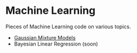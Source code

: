 # Machine Learning
Pieces of Machine Learning code on various topics.

- <A href='http://nbviewer.jupyter.org/github/JWarmenhoven/Various-Machine-Learning-bits/blob/master/Gaussian.Mixture.Models.ipynb'>Gaussian Mixture Models</A>
- Bayesian Linear Regression (soon)
